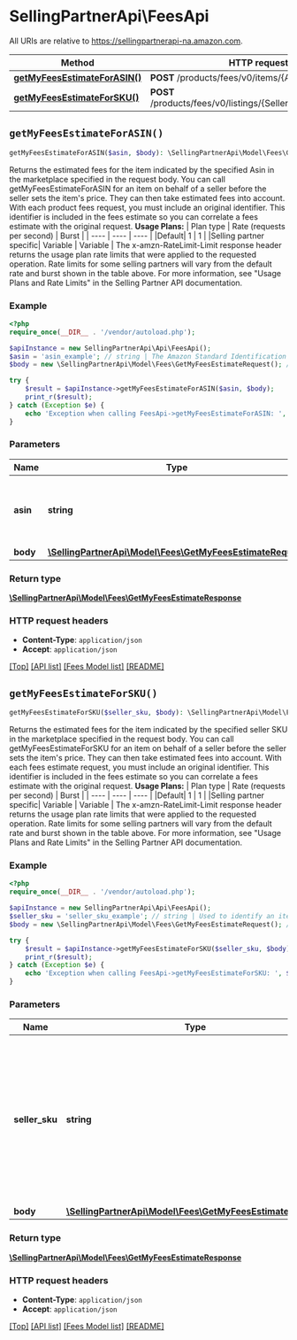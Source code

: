 # SellingPartnerApi\FeesApi

All URIs are relative to https://sellingpartnerapi-na.amazon.com.

Method | HTTP request | Description
------------- | ------------- | -------------
[**getMyFeesEstimateForASIN()**](FeesApi.md#getMyFeesEstimateForASIN) | **POST** /products/fees/v0/items/{Asin}/feesEstimate | 
[**getMyFeesEstimateForSKU()**](FeesApi.md#getMyFeesEstimateForSKU) | **POST** /products/fees/v0/listings/{SellerSKU}/feesEstimate | 


## `getMyFeesEstimateForASIN()`

```php
getMyFeesEstimateForASIN($asin, $body): \SellingPartnerApi\Model\Fees\GetMyFeesEstimateResponse
```



Returns the estimated fees for the item indicated by the specified Asin in the marketplace specified in the request body.  You can call getMyFeesEstimateForASIN for an item on behalf of a seller before the seller sets the item's price. They can then take estimated fees into account. With each product fees request, you must include an original identifier. This identifier is included in the fees estimate so you can correlate a fees estimate with the original request.  **Usage Plans:**  | Plan type | Rate (requests per second) | Burst | | ---- | ---- | ---- | |Default| 1 | 1 | |Selling partner specific| Variable | Variable |  The x-amzn-RateLimit-Limit response header returns the usage plan rate limits that were applied to the requested operation. Rate limits for some selling partners will vary from the default rate and burst shown in the table above. For more information, see \"Usage Plans and Rate Limits\" in the Selling Partner API documentation.

### Example

```php
<?php
require_once(__DIR__ . '/vendor/autoload.php');

$apiInstance = new SellingPartnerApi\Api\FeesApi();
$asin = 'asin_example'; // string | The Amazon Standard Identification Number (ASIN) of the item.
$body = new \SellingPartnerApi\Model\Fees\GetMyFeesEstimateRequest(); // \SellingPartnerApi\Model\Fees\GetMyFeesEstimateRequest

try {
    $result = $apiInstance->getMyFeesEstimateForASIN($asin, $body);
    print_r($result);
} catch (Exception $e) {
    echo 'Exception when calling FeesApi->getMyFeesEstimateForASIN: ', $e->getMessage(), PHP_EOL;
}
```

### Parameters

Name | Type | Description  | Notes
------------- | ------------- | ------------- | -------------
 **asin** | **string**| The Amazon Standard Identification Number (ASIN) of the item. |
 **body** | [**\SellingPartnerApi\Model\Fees\GetMyFeesEstimateRequest**](../Model/Fees/GetMyFeesEstimateRequest.md)|  |

### Return type

[**\SellingPartnerApi\Model\Fees\GetMyFeesEstimateResponse**](../Model/Fees/GetMyFeesEstimateResponse.md)

### HTTP request headers

- **Content-Type**: `application/json`
- **Accept**: `application/json`

[[Top]](#) [[API list]](../)
[[Fees Model list]](../Model/Fees)
[[README]](../../README.md)

## `getMyFeesEstimateForSKU()`

```php
getMyFeesEstimateForSKU($seller_sku, $body): \SellingPartnerApi\Model\Fees\GetMyFeesEstimateResponse
```



Returns the estimated fees for the item indicated by the specified seller SKU in the marketplace specified in the request body.  You can call getMyFeesEstimateForSKU for an item on behalf of a seller before the seller sets the item's price. They can then take estimated fees into account. With each fees estimate request, you must include an original identifier. This identifier is included in the fees estimate so you can correlate a fees estimate with the original request.  **Usage Plans:**  | Plan type | Rate (requests per second) | Burst | | ---- | ---- | ---- | |Default| 1 | 1 | |Selling partner specific| Variable | Variable |  The x-amzn-RateLimit-Limit response header returns the usage plan rate limits that were applied to the requested operation. Rate limits for some selling partners will vary from the default rate and burst shown in the table above. For more information, see \"Usage Plans and Rate Limits\" in the Selling Partner API documentation.

### Example

```php
<?php
require_once(__DIR__ . '/vendor/autoload.php');

$apiInstance = new SellingPartnerApi\Api\FeesApi();
$seller_sku = 'seller_sku_example'; // string | Used to identify an item in the given marketplace. SellerSKU is qualified by the seller's SellerId, which is included with every operation that you submit.
$body = new \SellingPartnerApi\Model\Fees\GetMyFeesEstimateRequest(); // \SellingPartnerApi\Model\Fees\GetMyFeesEstimateRequest

try {
    $result = $apiInstance->getMyFeesEstimateForSKU($seller_sku, $body);
    print_r($result);
} catch (Exception $e) {
    echo 'Exception when calling FeesApi->getMyFeesEstimateForSKU: ', $e->getMessage(), PHP_EOL;
}
```

### Parameters

Name | Type | Description  | Notes
------------- | ------------- | ------------- | -------------
 **seller_sku** | **string**| Used to identify an item in the given marketplace. SellerSKU is qualified by the seller&#39;s SellerId, which is included with every operation that you submit. |
 **body** | [**\SellingPartnerApi\Model\Fees\GetMyFeesEstimateRequest**](../Model/Fees/GetMyFeesEstimateRequest.md)|  |

### Return type

[**\SellingPartnerApi\Model\Fees\GetMyFeesEstimateResponse**](../Model/Fees/GetMyFeesEstimateResponse.md)

### HTTP request headers

- **Content-Type**: `application/json`
- **Accept**: `application/json`

[[Top]](#) [[API list]](../)
[[Fees Model list]](../Model/Fees)
[[README]](../../README.md)
